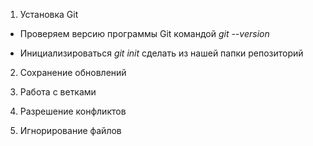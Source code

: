 1. Установка Git

* Проверяем версию программы Git командой    _git --version_

* Инициализироваться     _git init_  сделать из нашей папки репозиторий
2. Сохранение обновлений

3. Работа с ветками
4. Разрешение конфликтов
5. Игнорирование файлов
